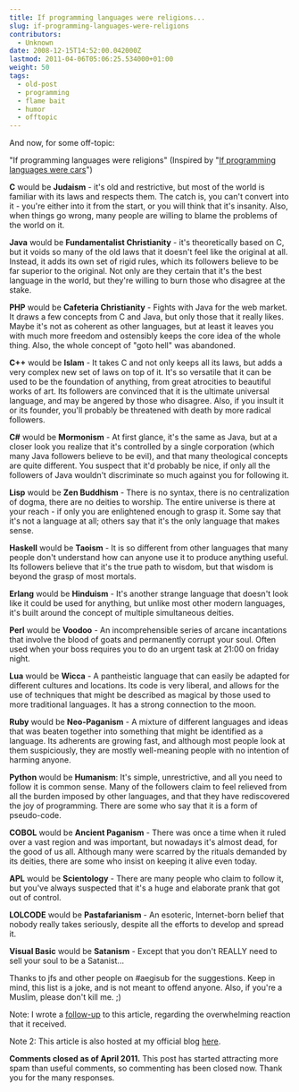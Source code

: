 ```yaml
---
title: If programming languages were religions...
slug: if-programming-languages-were-religions
contributors:
  - Unknown
date: 2008-12-15T14:52:00.042000Z
lastmod: 2011-04-06T05:06:25.534000+01:00
weight: 50
tags:
  - old-post
  - programming
  - flame bait
  - humor
  - offtopic
---
```


And now, for some off-topic:

"If programming languages were religions"
(Inspired by "[If programming languages were cars](http://www.cs.caltech.edu/%7Emvanier/hacking/rants/cars.html)")

**C** would be **Judaism** - it's old and restrictive, but most of the world is familiar with its laws and respects them. The catch is, you can't convert into it - you're either into it from the start, or you will think that it's insanity. Also, when things go wrong, many people are willing to blame the problems of the world on it.

**Java** would be **Fundamentalist Christianity** - it's theoretically based on C, but it voids so many of the old laws that it doesn't feel like the original at all. Instead, it adds its own set of rigid rules, which its followers believe to be far superior to the original. Not only are they certain that it's the best language in the world, but they're willing to burn those who disagree at the stake.

**PHP** would be **Cafeteria Christianity** - Fights with Java for the web market. It draws a few concepts from C and Java, but only those that it really likes. Maybe it's not as coherent as other languages, but at least it leaves you with much more freedom and ostensibly keeps the core idea of the whole thing. Also, the whole concept of "goto hell" was abandoned.

**C++** would be **Islam** - It takes C and not only keeps all its laws, but adds a very complex new set of laws on top of it. It's so versatile that it can be used to be the foundation of anything, from great atrocities to beautiful works of art. Its followers are convinced that it is the ultimate universal language, and may be angered by those who disagree. Also, if you insult it or its founder, you'll probably be threatened with death by more radical followers.

**C#** would be **Mormonism** - At first glance, it's the same as Java, but at a closer look you realize that it's controlled by a single corporation (which many Java followers believe to be evil), and that many theological concepts are quite different. You suspect that it'd probably be nice, if only all the followers of Java wouldn't discriminate so much against you for following it.

**Lisp** would be **Zen Buddhism** - There is no syntax, there is no centralization of dogma, there are no deities to worship. The entire universe is there at your reach - if only you are enlightened enough to grasp it. Some say that it's not a language at all; others say that it's the only language that makes sense.

**Haskell** would be **Taoism** - It is so different from other languages that many people don't understand how can anyone use it to produce anything useful. Its followers believe that it's the true path to wisdom, but that wisdom is beyond the grasp of most mortals.

**Erlang** would be **Hinduism** - It's another strange language that doesn't look like it could be used for anything, but unlike most other modern languages, it's built around the concept of multiple simultaneous deities.

**Perl** would be **Voodoo** - An incomprehensible series of arcane incantations that involve the blood of goats and permanently corrupt your soul. Often used when your boss requires you to do an urgent task at 21:00 on friday night.

**Lua** would be **Wicca** - A pantheistic language that can easily be adapted for different cultures and locations. Its code is very liberal, and allows for the use of techniques that might be described as magical by those used to more traditional languages. It has a strong connection to the moon.

**Ruby** would be **Neo-Paganism** - A mixture of different languages and ideas that was beaten together into something that might be identified as a language. Its adherents are growing fast, and although most people look at them suspiciously, they are mostly well-meaning people with no intention of harming anyone.

**Python** would be **Humanism**: It's simple, unrestrictive, and all you need to follow it is common sense. Many of the followers claim to feel relieved from all the burden imposed by other languages, and that they have rediscovered the joy of programming. There are some who say that it is a form of pseudo-code.

**COBOL** would be **Ancient Paganism** - There was once a time when it ruled over a vast region and was important, but nowadays it's almost dead, for the good of us all. Although many were scarred by the rituals demanded by its deities, there are some who insist on keeping it alive even today.

**APL** would be **Scientology** - There are many people who claim to follow it, but you've always suspected that it's a huge and elaborate prank that got out of control.

**LOLCODE** would be **Pastafarianism** - An esoteric, Internet-born belief that nobody really takes seriously, despite all the efforts to develop and spread it.

**Visual Basic** would be **Satanism** - Except that you don't REALLY need to sell your soul to be a Satanist...

Thanks to jfs and other people on #aegisub for the suggestions. Keep in mind, this list is a joke, and is not meant to offend anyone. Also, if you're a Muslim, please don't kill me. ;)

Note: I wrote a [follow-up](/blog/if-programming-languages-were-religions-the-aftermath/) to this article, regarding the overwhelming reaction that it received.

Note 2: This article is also hosted at my official blog [here](http://higherorderfun.com/blog/2011/02/16/if-programming-languages-were-religions/).

**Comments closed as of April 2011.** This post has started attracting more spam than useful comments, so commenting has been closed now. Thank you for the many responses.
